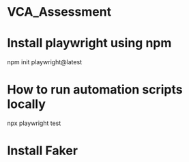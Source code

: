 # VCA_Assessment

# Install playwright using npm

npm init playwright@latest


# How to run automation scripts locally

npx playwright test

# Install Faker